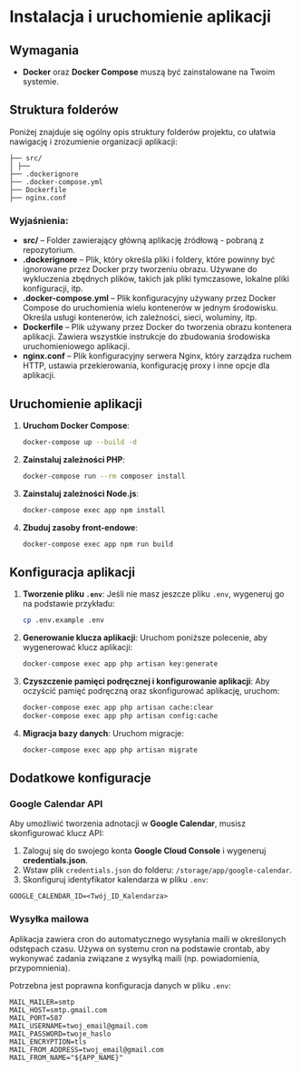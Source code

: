 # Instalacja i uruchomienie aplikacji

## Wymagania
- **Docker** oraz **Docker Compose** muszą być zainstalowane na Twoim systemie.

## Struktura folderów

Poniżej znajduje się ogólny opis struktury folderów projektu, co ułatwia nawigację i zrozumienie organizacji aplikacji:

```dotenv
├── src/
│ ├── 
├── .dockerignore
├── .docker-compose.yml
├── Dockerfile
├── nginx.conf
```

### Wyjaśnienia:

- **src/** – Folder zawierający główną aplikację źródłową - pobraną z repozytorium.
- **.dockerignore** – Plik, który określa pliki i foldery, które powinny być ignorowane przez Docker przy tworzeniu obrazu. Używane do wykluczenia zbędnych plików, takich jak pliki tymczasowe, lokalne pliki konfiguracji, itp.
- **.docker-compose.yml** – Plik konfiguracyjny używany przez Docker Compose do uruchomienia wielu kontenerów w jednym środowisku. Określa usługi kontenerów, ich zależności, sieci, woluminy, itp.
- **Dockerfile** – Plik używany przez Docker do tworzenia obrazu kontenera aplikacji. Zawiera wszystkie instrukcje do zbudowania środowiska uruchomieniowego aplikacji.
- **nginx.conf** – Plik konfiguracyjny serwera Nginx, który zarządza ruchem HTTP, ustawia przekierowania, konfigurację proxy i inne opcje dla aplikacji.

## Uruchomienie aplikacji

1. **Uruchom Docker Compose**:
    ```bash
    docker-compose up --build -d
    ```

2. **Zainstaluj zależności PHP**:
    ```bash
    docker-compose run --rm composer install
    ```

3. **Zainstaluj zależności Node.js**:
    ```bash
    docker-compose exec app npm install
    ```

4. **Zbuduj zasoby front-endowe**:
    ```bash
    docker-compose exec app npm run build
    ```

## Konfiguracja aplikacji

1. **Tworzenie pliku `.env`**:
    Jeśli nie masz jeszcze pliku `.env`, wygeneruj go na podstawie przykładu:
    ```bash
    cp .env.example .env
    ```

2. **Generowanie klucza aplikacji**:
    Uruchom poniższe polecenie, aby wygenerować klucz aplikacji:
    ```bash
    docker-compose exec app php artisan key:generate
    ```

3. **Czyszczenie pamięci podręcznej i konfigurowanie aplikacji**:
    Aby oczyścić pamięć podręczną oraz skonfigurować aplikację, uruchom:
    ```bash
    docker-compose exec app php artisan cache:clear
    docker-compose exec app php artisan config:cache
    ```

4. **Migracja bazy danych**:
    Uruchom migracje:
    ```bash
    docker-compose exec app php artisan migrate
    ```

## Dodatkowe konfiguracje

### Google Calendar API

Aby umożliwić tworzenia adnotacji w **Google Calendar**, musisz skonfigurować klucz API:

1. Zaloguj się do swojego konta **Google Cloud Console** i wygeneruj **credentials.json**.
2. Wstaw plik `credentials.json` do folderu: `/storage/app/google-calendar`.
3. Skonfiguruj identyfikator kalendarza w pliku `.env`:
```dotenv
GOOGLE_CALENDAR_ID=<Twój_ID_Kalendarza>
```

### Wysyłka mailowa

Aplikacja zawiera cron do automatycznego wysyłania maili w określonych odstępach czasu. Używa on systemu cron na podstawie crontab, aby wykonywać zadania związane z wysyłką maili (np. powiadomienia, przypomnienia).

Potrzebna jest poprawna konfiguracja danych w pliku `.env`:

```dotenv
MAIL_MAILER=smtp
MAIL_HOST=smtp.gmail.com
MAIL_PORT=587
MAIL_USERNAME=twoj_email@gmail.com
MAIL_PASSWORD=twoje_haslo
MAIL_ENCRYPTION=tls
MAIL_FROM_ADDRESS=twoj_email@gmail.com
MAIL_FROM_NAME="${APP_NAME}"
```